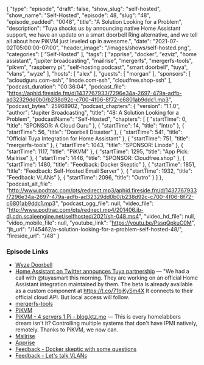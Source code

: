 {
  "type": "episode",
  "draft": false,
  "show_slug": "self-hosted",
  "show_name": "Self-Hosted",
  "episode": 48,
  "slug": "48",
  "episode_padded": "0048",
  "title": "A Solution Looking for a Problem",
  "description": "Tuya shocks us by announcing native Home Assistant support, we have an update on a smart doorbell Ring alternative, and we tell all about how PiKVM just leveled up in awesome.",
  "date": "2021-07-02T05:00:00-07:00",
  "header_image": "/images/shows/self-hosted.png",
  "categories": [
    "Self-Hosted"
  ],
  "tags": [
    "apprise",
    "docker",
    "ezviz",
    "home assistant",
    "jupiter broadcasting",
    "mailrise",
    "mergerfs",
    "mergerfs-tools",
    "pikvm",
    "raspberry pi",
    "self-hosting podcast",
    "smart doorbell",
    "tuya",
    "vlans",
    "wyze"
  ],
  "hosts": [
    "alex"
  ],
  "guests": [
    "morgan"
  ],
  "sponsors": [
    "acloudguru.com-ssh",
    "linode.com-ssh",
    "cloudfree.shop-ssh"
  ],
  "podcast_duration": "00:36:04",
  "podcast_file": "https://aphid.fireside.fm/d/1437767933/7296e34a-2697-479a-adfb-ad32329dd0b0/b238d92c-c700-4f06-8f72-c6801ab9ddc1.mp3",
  "podcast_bytes": 25968902,
  "podcast_chapters": {
    "version": "1.1.0",
    "author": "Jupiter Broadcasting",
    "title": "48: A Solution Looking for a Problem",
    "podcastName": "Self-Hosted",
    "chapters": [
      {
        "startTime": 0,
        "title": "SPONSOR: A Cloud Guru"
      },
      {
        "startTime": 14,
        "title": "Intro"
      },
      {
        "startTime": 56,
        "title": "Doorbell Disaster"
      },
      {
        "startTime": 541,
        "title": "Official Tuya Integration for Home Assistant"
      },
      {
        "startTime": 751,
        "title": "mergerfs-tools"
      },
      {
        "startTime": 1043,
        "title": "SPONSOR: Linode"
      },
      {
        "startTime": 1117,
        "title": "PiKVM"
      },
      {
        "startTime": 1295,
        "title": "App Pick: Mailrise"
      },
      {
        "startTime": 1446,
        "title": "SPONSOR: Cloudfree.shop"
      },
      {
        "startTime": 1480,
        "title": "Feedback: Docker Skeptic"
      },
      {
        "startTime": 1851,
        "title": "Feedback: Self-Hosted Email Server"
      },
      {
        "startTime": 1932,
        "title": "Feedback: VLANs"
      },
      {
        "startTime": 2096,
        "title": "Outro"
      }
    ]
  },
  "podcast_alt_file": "http://www.podtrac.com/pts/redirect.mp3/aphid.fireside.fm/d/1437767933/7296e34a-2697-479a-adfb-ad32329dd0b0/b238d92c-c700-4f06-8f72-c6801ab9ddc1.mp3",
  "podcast_ogg_file": null,
  "video_file": "http://www.podtrac.com/pts/redirect.mp4/201406.jb-dl.cdn.scaleengine.net/selfhosted/2021/sh-048.mp4",
  "video_hd_file": null,
  "video_mobile_file": null,
  "youtube_link": "https://youtu.be/PssqQpkuC0M",
  "jb_url": "/145462/a-solution-looking-for-a-problem-self-hosted-48/",
  "fireside_url": "/48"
}


### Episode Links

  * [Wyze Doorbell](https://wyze.com/wyze-doorbell.html "Wyze Doorbell")
  * [Home Assistant on Twitter announces Tuya partnership](https://twitter.com/home_assistant/status/1409944323546763265 "Home Assistant on Twitter announces Tuya partnership") — "We had a call with @tuyasmart this morning. They are working on an official Home Assistant integration maintained by them. The beta is already available as a custom component at https://t.co/71bjKySm4X It connects to their official cloud API. But local access will follow.
  * [mergerfs-tools](https://github.com/trapexit/mergerfs-tools "mergerfs-tools")
  * [PiKVM](https://pikvm.org/ "PiKVM")
  * [PiKVM - 4 servers 1 Pi - blog.ktz.me](https://blog.ktz.me/pikvm-controlling-up-to-4-servers-simultaneously/ "PiKVM - 4 servers 1 Pi - blog.ktz.me") — This is every homelabbers dream isn't it? Controlling multiple systems that don't have IPMI natively, remotely. Thanks to PiKVM, we now can.
  * [Mailrise](https://github.com/YoRyan/mailrise "Mailrise")
  * [Apprise](https://github.com/caronc/apprise "Apprise")
  * [Feedback - Docker skeptic with some questions](https://paste.docs.lol/reader/TroddenEphemerides "Feedback - Docker skeptic with some questions")
  * [Feedback - Let's talk VLANs](https://paste.docs.lol/reader/WincingsScheming "Feedback - Let's talk VLANs")


